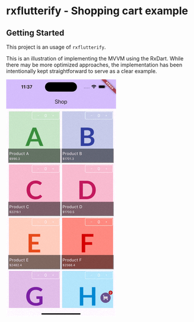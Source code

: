 # rxflutterify - Shopping cart example

## Getting Started

This project is an usage of `rxflutterify`.

This is an illustration of implementing the MVVM using the RxDart.
While there may be more optimized approaches, the implementation has been intentionally kept straightforward to serve as a clear example.

![counter example](../_preview/rxflutterify_cart.gif)